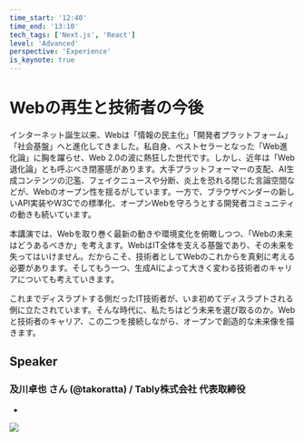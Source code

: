 ```yaml
---
time_start: '12:40'
time_end: '13:10'
tech_tags: ['Next.js', 'React']
level: 'Advanced'
perspective: 'Experience'
is_keynote: true
---
```


# Webの再生と技術者の今後

インターネット誕生以来、Webは「情報の民主化」「開発者プラットフォーム」「社会基盤」へと進化してきました。私自身、ベストセラーとなった「Web進化論」に胸を躍らせ、Web 2.0の波に熱狂した世代です。しかし、近年は「Web退化論」とも呼ぶべき閉塞感があります。大手プラットフォーマーの支配、AI生成コンテンツの氾濫、フェイクニュースや分断、炎上を恐れる閉じた言論空間などが、Webのオープン性を揺るがしています。一方で、ブラウザベンダーの新しいAPI実装やW3Cでの標準化、オープンWebを守ろうとする開発者コミュニティの動きも続いています。

本講演では、Webを取り巻く最新の動きや環境変化を俯瞰しつつ、「Webの未来はどうあるべきか」を考えます。WebはIT全体を支える基盤であり、その未来を失ってはいけません。だからこそ、技術者としてWebのこれからを真剣に考える必要があります。そしてもう一つ、生成AIによって大きく変わる技術者のキャリアについても考えていきます。

これまでディスラプトする側だったIT技術者が、いま初めてディスラプトされる側に立たされています。そんな時代に、私たちはどう未来を選び取るのか。Webと技術者のキャリア、この二つを接続しながら、オープンで創造的な未来像を描きます。

## Speaker

### 及川卓也 さん (@takoratta) / Tably株式会社 代表取締役

-

![](https://storage.googleapis.com/gdg-tokyo-web-public/events/20251122-devfest25/speaker-headshot/takuya-oikawa-500.png)

